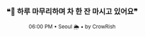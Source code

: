 <div align="center">

<br>

<h3>❝🌆 하루 마무리하며 차 한 잔 마시고 있어요❞</h3>

<sub>06:00 PM • Seoul 🌦️ • by CrowRish</sub>

<br>

</div>